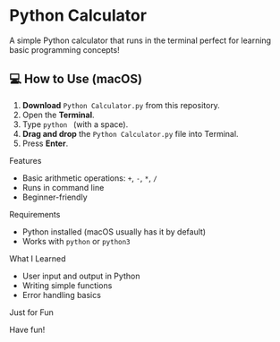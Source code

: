 # Python Calculator

A simple Python calculator that runs in the terminal perfect for learning basic programming concepts!

## 💻 How to Use (macOS)

1. **Download** `Python Calculator.py` from this repository.
2. Open the **Terminal**.
3. Type `python ` (with a space).
4. **Drag and drop** the `Python Calculator.py` file into Terminal.
5. Press **Enter**.

Features

- Basic arithmetic operations: `+`, `-`, `*`, `/`
- Runs in command line
- Beginner-friendly

Requirements

- Python installed (macOS usually has it by default)
- Works with `python` or `python3`

What I Learned

- User input and output in Python
- Writing simple functions
- Error handling basics

Just for Fun

Have fun!
